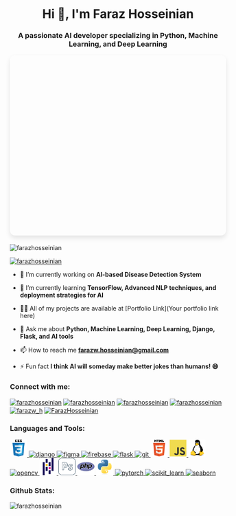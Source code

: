 <h1 align="center">Hi 👋, I'm Faraz Hosseinian</h1>
<h3 align="center">A passionate AI developer specializing in Python, Machine Learning, and Deep Learning</h3>

<div style="width: 100%; height: 420px; background-image: url('https://media2.dev.to/dynamic/image/width=1000,height=420,fit=cover,gravity=auto,format=auto/https%3A%2F%2Fdev-to-uploads.s3.amazonaws.com%2Fuploads%2Farticles%2F1fwhmf0dl17mrjm3tvzy.jpg'); background-size: cover; background-position: center; border-radius: 12px; box-shadow: 0 6px 12px rgba(0, 0, 0, 0.1); margin-bottom: 20px; transition: transform 0.3s ease;">
</div>

<p align="left"> <img src="https://komarev.com/ghpvc/?username=farazhosseinian&label=Profile%20views&color=0e75b6&style=flat" alt="farazhosseinian" /> </p>

<p align="left"> <a href="https://twitter.com/farazhosseinian" target="blank"><img src="https://img.shields.io/twitter/follow/farazhosseinian?logo=twitter&style=for-the-badge" alt="farazhosseinian" /></a> </p>

- 🔭 I’m currently working on **AI-based Disease Detection System**
  
- 🌱 I’m currently learning **TensorFlow, Advanced NLP techniques, and deployment strategies for AI**
  
- 👨‍💻 All of my projects are available at [Portfolio Link](Your portfolio link here)
  
- 💬 Ask me about **Python, Machine Learning, Deep Learning, Django, Flask, and AI tools**
  
- 📫 How to reach me **farazw.hosseinian@gmail.com**
  
- ⚡ Fun fact **I think AI will someday make better jokes than humans! 😄**

<h3 align="left">Connect with me:</h3>
<p align="left">
<a href="https://twitter.com/farazhosseinian" target="blank"><img align="center" src="https://raw.githubusercontent.com/rahuldkjain/github-profile-readme-generator/master/src/images/icons/Social/twitter.svg" alt="farazhosseinian" height="30" width="40" /></a>
<a href="https://linkedin.com/in/farazhosseinian" target="blank"><img align="center" src="https://raw.githubusercontent.com/rahuldkjain/github-profile-readme-generator/master/src/images/icons/Social/linked-in-alt.svg" alt="farazhosseinian" height="30" width="40" /></a>
<a href="https://kaggle.com/farazhosseinian" target="blank"><img align="center" src="https://raw.githubusercontent.com/rahuldkjain/github-profile-readme-generator/master/src/images/icons/Social/kaggle.svg" alt="farazhosseinian" height="30" width="40" /></a>
<a href="https://fb.com/farazhosseinian" target="blank"><img align="center" src="https://raw.githubusercontent.com/rahuldkjain/github-profile-readme-generator/master/src/images/icons/Social/facebook.svg" alt="farazhosseinian" height="30" width="40" /></a>
<a href="https://instagram.com/farazw_h" target="blank"><img align="center" src="https://raw.githubusercontent.com/rahuldkjain/github-profile-readme-generator/master/src/images/icons/Social/instagram.svg" alt="farazw_h" height="30" width="40" /></a>
<a href="https://discord.gg/FarazHosseinian" target="blank"><img align="center" src="https://raw.githubusercontent.com/rahuldkjain/github-profile-readme-generator/master/src/images/icons/Social/discord.svg" alt="FarazHosseinian" height="30" width="40" /></a>
</p>

<h3 align="left">Languages and Tools:</h3>
<p align="left"> 
  <a href="https://www.w3schools.com/css/" target="_blank" rel="noreferrer"> 
    <img src="https://raw.githubusercontent.com/devicons/devicon/master/icons/css3/css3-original-wordmark.svg" alt="css3" width="40" height="40"/> 
  </a> 
  <a href="https://www.djangoproject.com/" target="_blank" rel="noreferrer"> 
    <img src="https://cdn.worldvectorlogo.com/logos/django.svg" alt="django" width="40" height="40"/> 
  </a> 
  <a href="https://www.figma.com/" target="_blank" rel="noreferrer"> 
    <img src="https://www.vectorlogo.zone/logos/figma/figma-icon.svg" alt="figma" width="40" height="40"/> 
  </a> 
  <a href="https://firebase.google.com/" target="_blank" rel="noreferrer"> 
    <img src="https://www.vectorlogo.zone/logos/firebase/firebase-icon.svg" alt="firebase" width="40" height="40"/> 
  </a> 
  <a href="https://flask.palletsprojects.com/" target="_blank" rel="noreferrer"> 
    <img src="https://www.vectorlogo.zone/logos/pocoo_flask/pocoo_flask-icon.svg" alt="flask" width="40" height="40"/> 
  </a> 
  <a href="https://git-scm.com/" target="_blank" rel="noreferrer"> 
    <img src="https://www.vectorlogo.zone/logos/git-scm/git-scm-icon.svg" alt="git" width="40" height="40"/> 
  </a> 
  <a href="https://www.w3.org/html/" target="_blank" rel="noreferrer"> 
    <img src="https://raw.githubusercontent.com/devicons/devicon/master/icons/html5/html5-original-wordmark.svg" alt="html5" width="40" height="40"/> 
  </a> 
  <a href="https://developer.mozilla.org/en-US/docs/Web/JavaScript" target="_blank" rel="noreferrer"> 
    <img src="https://raw.githubusercontent.com/devicons/devicon/master/icons/javascript/javascript-original.svg" alt="javascript" width="40" height="40"/> 
  </a> 
  <a href="https://www.linux.org/" target="_blank" rel="noreferrer"> 
    <img src="https://raw.githubusercontent.com/devicons/devicon/master/icons/linux/linux-original.svg" alt="linux" width="40" height="40"/> 
  </a> 
  <a href="https://opencv.org/" target="_blank" rel="noreferrer"> 
    <img src="https://www.vectorlogo.zone/logos/opencv/opencv-icon.svg" alt="opencv" width="40" height="40"/> 
  </a> 
  <a href="https://pandas.pydata.org/" target="_blank" rel="noreferrer"> 
    <img src="https://raw.githubusercontent.com/devicons/devicon/2ae2a900d2f041da66e950e4d48052658d850630/icons/pandas/pandas-original.svg" alt="pandas" width="40" height="40"/> 
  </a> 
  <a href="https://www.photoshop.com/en" target="_blank" rel="noreferrer"> 
    <img src="https://raw.githubusercontent.com/devicons/devicon/master/icons/photoshop/photoshop-line.svg" alt="photoshop" width="40" height="40"/> 
  </a> 
  <a href="https://www.php.net" target="_blank" rel="noreferrer"> 
    <img src="https://raw.githubusercontent.com/devicons/devicon/master/icons/php/php-original.svg" alt="php" width="40" height="40"/> 
  </a> 
  <a href="https://www.python.org" target="_blank" rel="noreferrer"> 
    <img src="https://raw.githubusercontent.com/devicons/devicon/master/icons/python/python-original.svg" alt="python" width="40" height="40"/> 
  </a> 
  <a href="https://pytorch.org/" target="_blank" rel="noreferrer"> 
    <img src="https://www.vectorlogo.zone/logos/pytorch/pytorch-icon.svg" alt="pytorch" width="40" height="40"/> 
  </a> 
  <a href="https://scikit-learn.org/" target="_blank" rel="noreferrer"> 
    <img src="https://upload.wikimedia.org/wikipedia/commons/0/05/Scikit_learn_logo_small.svg" alt="scikit_learn" width="40" height="40"/> 
  </a> 
  <a href="https://seaborn.pydata.org/" target="_blank" rel="noreferrer"> 
    <img src="https://seaborn.pydata.org/_images/logo-mark-lightbg.svg" alt="seaborn" width="40" height="40"/> 
  </a>
</p>

<h3 align="left">Github Stats:</h3>
<p align="left">
  <img src="https://github-readme-stats.vercel.app/api?username=farazhosseinian&show_icons=true&hide_title=true&hide=prs&count_private=true&hide_border=true&bg_color=ffffff00&text_color=444444&icon_color=0e75b6&title_color=0e75b6&border_radius=12" alt="farazhosseinian" />
</p>
